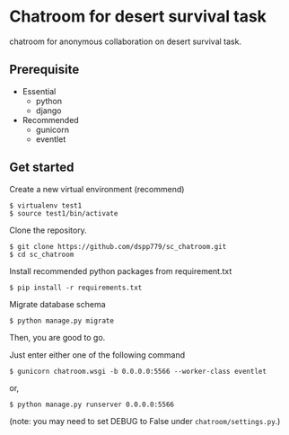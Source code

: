 # Chatroom for desert survival task
chatroom for anonymous collaboration on desert survival task.

## Prerequisite
- Essential
  - python
  - django
- Recommended
  - gunicorn
  - eventlet

## Get started
Create a new virtual environment (recommend)
```console
$ virtualenv test1
$ source test1/bin/activate
```
Clone the repository.
```console
$ git clone https://github.com/dspp779/sc_chatroom.git
$ cd sc_chatroom
```

Install recommended python packages from requirement.txt
```console
$ pip install -r requirements.txt
```

Migrate database schema
```console
$ python manage.py migrate
```

Then, you are good to go.

Just enter either one of the following command
```console
$ gunicorn chatroom.wsgi -b 0.0.0.0:5566 --worker-class eventlet
```
or,
```console
$ python manage.py runserver 0.0.0.0:5566
```
(note: you may need to set DEBUG to False under `chatroom/settings.py`.)

